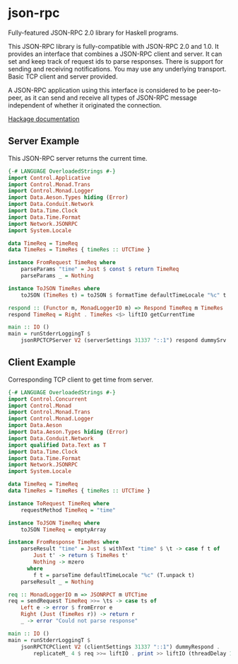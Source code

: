json-rpc
========

Fully-featured JSON-RPC 2.0 library for Haskell programs.

This JSON-RPC library is fully-compatible with JSON-RPC 2.0 and 1.0. It
provides an interface that combines a JSON-RPC client and server. It can
set and keep track of request ids to parse responses.  There is support
for sending and receiving notifications. You may use any underlying
transport.  Basic TCP client and server provided.

A JSON-RPC application using this interface is considered to be
peer-to-peer, as it can send and receive all types of JSON-RPC message
independent of whether it originated the connection.

[Hackage documentation](http://hackage.haskell.org/package/json-rpc)


Server Example
--------------

This JSON-RPC server returns the current time.

``` haskell
{-# LANGUAGE OverloadedStrings #-}
import Control.Applicative
import Control.Monad.Trans
import Control.Monad.Logger
import Data.Aeson.Types hiding (Error)
import Data.Conduit.Network
import Data.Time.Clock
import Data.Time.Format
import Network.JSONRPC
import System.Locale

data TimeReq = TimeReq
data TimeRes = TimeRes { timeRes :: UTCTime }

instance FromRequest TimeReq where
    parseParams "time" = Just $ const $ return TimeReq 
    parseParams _ = Nothing

instance ToJSON TimeRes where
    toJSON (TimeRes t) = toJSON $ formatTime defaultTimeLocale "%c" t

respond :: (Functor m, MonadLoggerIO m) => Respond TimeReq m TimeRes
respond TimeReq = Right . TimeRes <$> liftIO getCurrentTime

main :: IO ()
main = runStderrLoggingT $
    jsonRPCTCPServer V2 (serverSettings 31337 "::1") respond dummySrv
```

Client Example
--------------

Corresponding TCP client to get time from server.

``` haskell
{-# LANGUAGE OverloadedStrings #-}
import Control.Concurrent
import Control.Monad
import Control.Monad.Trans
import Control.Monad.Logger
import Data.Aeson
import Data.Aeson.Types hiding (Error)
import Data.Conduit.Network
import qualified Data.Text as T
import Data.Time.Clock
import Data.Time.Format
import Network.JSONRPC
import System.Locale

data TimeReq = TimeReq
data TimeRes = TimeRes { timeRes :: UTCTime }

instance ToRequest TimeReq where
    requestMethod TimeReq = "time"

instance ToJSON TimeReq where
    toJSON TimeReq = emptyArray

instance FromResponse TimeRes where
    parseResult "time" = Just $ withText "time" $ \t -> case f t of
        Just t' -> return $ TimeRes t'
        Nothing -> mzero
      where
        f t = parseTime defaultTimeLocale "%c" (T.unpack t)
    parseResult _ = Nothing

req :: MonadLoggerIO m => JSONRPCT m UTCTime
req = sendRequest TimeReq >>= \ts -> case ts of
    Left e -> error $ fromError e
    Right (Just (TimeRes r)) -> return r
    _ -> error "Could not parse response"

main :: IO ()
main = runStderrLoggingT $
    jsonRPCTCPClient V2 (clientSettings 31337 "::1") dummyRespond .
        replicateM_ 4 $ req >>= liftIO . print >> liftIO (threadDelay 1000000)
```
